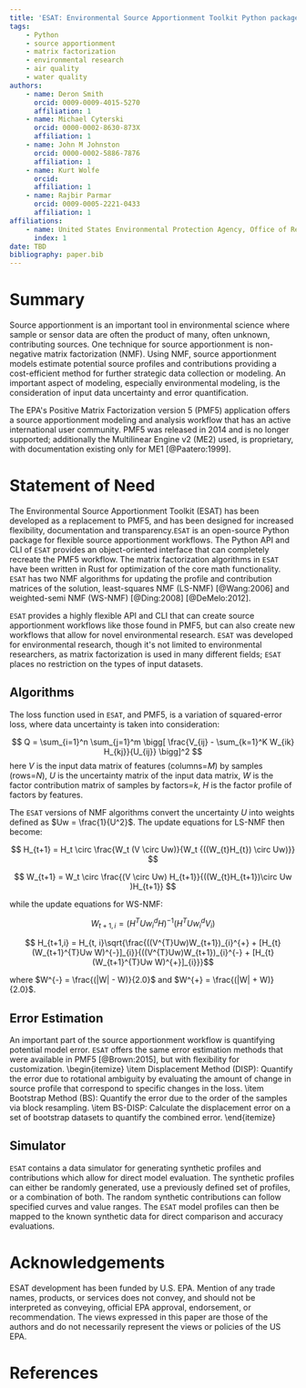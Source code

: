 ```yaml
---
title: 'ESAT: Environmental Source Apportionment Toolkit Python package'
tags: 
    - Python
    - source apportionment
    - matrix factorization
    - environmental research
    - air quality
    - water quality
authors:
    - name: Deron Smith
      orcid: 0009-0009-4015-5270
      affiliation: 1
    - name: Michael Cyterski
      orcid: 0000-0002-8630-873X
      affiliation: 1
    - name: John M Johnston
      orcid: 0000-0002-5886-7876
      affiliation: 1
    - name: Kurt Wolfe
      orcid: 
      affiliation: 1
    - name: Rajbir Parmar
      orcid: 0009-0005-2221-0433
      affiliation: 1
affiliations:
    - name: United States Environmental Protection Agency, Office of Research and Development, Center for Environmental Measurement and Modeling
      index: 1
date: TBD
bibliography: paper.bib
---
```


# Summary

Source apportionment is an important tool in environmental science where sample or sensor data are often the product
of many, often unknown, contributing sources. One technique for source apportionment is non-negative matrix 
factorization (NMF). Using NMF, source apportionment models estimate potential source profiles and contributions providing 
a cost-efficient method for further strategic data collection or modeling. An important aspect of modeling, especially 
environmental modeling, is the consideration of input data uncertainty and error quantification. 

The EPA's Positive Matrix Factorization version 5 (PMF5) application offers a source apportionment modeling and analysis
workflow that has an active international user community. PMF5 was released in 2014 and is no longer supported; 
additionally the Multilinear Engine v2 (ME2) used, is proprietary, with documentation existing only for ME1
[@Paatero:1999].  

# Statement of Need

The Environmental Source Apportionment Toolkit (ESAT) has been developed as a replacement to PMF5, and has been 
designed for increased flexibility, documentation and transparency.`ESAT` is an open-source Python 
package for flexible source apportionment workflows. The Python API and CLI of `ESAT` provides an object-oriented 
interface that can completely recreate the PMF5 workflow. The matrix factorization algorithms in `ESAT` have been 
written in Rust for optimization of the core math functionality. `ESAT` has two NMF algorithms for updating
the profile and contribution matrices of the solution, least-squares NMF (LS-NMF) [@Wang:2006] and weighted-semi NMF 
(WS-NMF) [@Ding:2008] [@DeMelo:2012]. 

`ESAT` provides a highly flexible API and CLI that can create source apportionment workflows like those found in PMF5, 
but can also create new workflows that allow for novel environmental research. 
`ESAT` was developed for environmental research, though it's not limited to environmental researchers, as matrix
factorization is used in many different fields; `ESAT` places no restriction on the types of input datasets.

## Algorithms
The loss function used in `ESAT`, and PMF5, is a variation of squared-error loss, where data uncertainty is taken into
consideration:

$$ 
Q = \sum_{i=1}^n \sum_{j=1}^m \bigg[ \frac{V_{ij} - \sum_{k=1}^K W_{ik} H_{kj}}{U_{ij}} \bigg]^2 
$$
here $V$ is the input data matrix of features (columns=$M$) by samples (rows=$N$), $U$ is the uncertainty matrix of the 
input data matrix, $W$ is the factor contribution matrix of samples by factors=$k$, $H$ is the factor profile of 
factors by features.

The `ESAT` versions of NMF algorithms convert the uncertainty $U$ into weights defined as $Uw = \frac{1}{U^2}$. 
The update equations for LS-NMF then become:

$$ H_{t+1} = H_t \circ \frac{W_t (V \circ Uw)}{W_t {((W_{t}H_{t}) \circ Uw)}} $$

$$ W_{t+1} = W_t \circ \frac{(V \circ Uw) H_{t+1}}{((W_{t}H_{t+1})\circ Uw )H_{t+1}} $$

while the update equations for WS-NMF:

$$ W_{t+1,i} = (H^{T}Uw_{i}^{d}H)^{-1}(H^{T}Uw_{i}^{d}V_{i})$$

$$ H_{t+1,i} = H_{t, i}\sqrt{\frac{((V^{T}Uw)W_{t+1})_{i}^{+} + [H_{t}(W_{t+1}^{T}Uw W)^{-}]_{i}}{((V^{T}Uw)W_{t+1})_{i}^{-} + [H_{t}(W_{t+1}^{T}Uw W)^{+}]_{i}}}$$

where $W^{-} = \frac{(|W| - W)}{2.0}$ and $W^{+} = \frac{(|W| + W)}{2.0}$.

## Error Estimation
An important part of the source apportionment workflow is quantifying potential model error. `ESAT` offers the same error estimation
methods that were available in PMF5 [@Brown:2015], but with flexibility for customization.
\begin{itemize}
    \item Displacement Method (DISP): Quantify the error due to rotational ambiguity by evaluating the amount of change in source profile that correspond to specific changes in the loss. 
    \item Bootstrap Method (BS): Quantify the error due to the order of the samples via block resampling. 
    \item BS-DISP: Calculate the displacement error on a set of bootstrap datasets to quantify the combined error.
\end{itemize}

## Simulator
`ESAT` contains a data simulator for generating synthetic profiles and contributions which allow for direct model evaluation. 
The synthetic profiles can either be randomly generated, use a previously defined set of profiles, or a combination of both. 
The random synthetic contributions can follow specified curves and value ranges. The `ESAT` model profiles can then 
be mapped to the known synthetic data for direct comparison and accuracy evaluations. 

# Acknowledgements
ESAT development has been funded by U.S. EPA.  Mention of any trade names, products, or services does not convey, and 
should not be interpreted as conveying, official EPA approval, endorsement, or recommendation. The views expressed in 
this paper are those of the authors and do not necessarily represent the views or policies of the US EPA.

# References